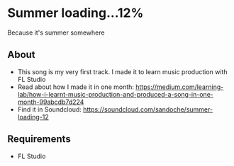 # Summer loading...12%
Because it's summer somewhere

## About
* This song is my very first track. I made it to learn music production with FL Studio
* Read about how I made it in one month: https://medium.com/learning-lab/how-i-learnt-music-production-and-produced-a-song-in-one-month-99abcdb7d224
* Find it in Soundcloud: https://soundcloud.com/sandoche/summer-loading-12

## Requirements
* FL Studio


